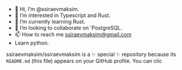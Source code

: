 - 👋 Hi, I’m @ssiraevmaksim.
- 👀 I’m interested in Typescript and Rust.
- 🌱 I’m currently learning Rust.
- 💞️ I’m looking to collaborate on 'PostgreSQL.
- 📫 How to reach me ssiraevmaksim@gmail.com
- Learn python.

ssiraevmaksim/ssiraevmaksim is a ✨ special ✨ repository because its `README.md` (this file) appears on your GitHub profile.
You can clic
